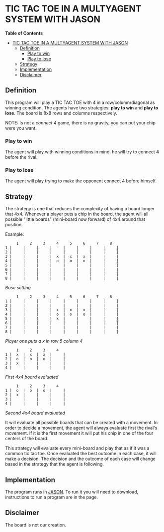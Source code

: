 # TIC TAC TOE IN A MULTYAGENT SYSTEM WITH JASON

<!-- START doctoc generated TOC please keep comment here to allow auto update -->
<!-- DON'T EDIT THIS SECTION, INSTEAD RE-RUN doctoc TO UPDATE -->
**Table of Contents**  <!-- *generated with [DocToc](https://github.com/thlorenz/doctoc)* -->

- [TIC TAC TOE IN A MULTYAGENT SYSTEM WITH JASON](#tic-tac-toe-in-a-multyagent-system-with-jason)
  - [Definition](#definition)
    - [Play to win](#play-to-win)
    - [Play to lose](#play-to-lose)
  - [Strategy](#strategy)
  - [Implementation](#implementation)
  - [Disclaimer](#disclaimer)

<!-- END doctoc generated TOC please keep comment here to allow auto update -->
## Definition

This program will play a TIC TAC TOE with 4 in a row/column/diagonal as winning condition. The agents have two strategies: **play to win** and **play to lose**. The board is 8x8 rows and columns respectively.

NOTE: Is not a *connect 4* game, there is no gravity, you can put your chip were you want.

### Play to win

The agent will play with winning conditions in mind, he will try to connect 4 before the rival.

### Play to lose

The agent will play trying to make the opponent connect 4 before himself.

## Strategy

The strategy is one that reduces the complexity of having a board longer that 4x4. Whenever a player puts a chip in the board, the agent will all possible "little boards" (mini-board now forward) of 4x4 around that position.

Example:
```
     1     2     3     4     5     6     7     8  
1 |     |     |     |     |     |     |     |     |
2 |     |     |     |     |     |     |     |     |
3 |     |     |     |  x  |  x  |  x  |     |     |
4 |     |     |     |  o  |  o  |  o  |     |     |
5 |     |     |     |     |     |     |     |     |
6 |     |     |     |     |     |     |     |     |
7 |     |     |     |     |     |     |     |     |
8 |     |     |     |     |     |     |     |     |
```
*Base setting*

```
     1     2     3     4     5     6     7     8  
1 |     |     |     |     |     |     |     |     |
2 |     |     |     |     |     |     |     |     |
3 |     |     |     |  x  |  x  |  x  |     |     |
4 |     |     |     |  o  |  o  |  o  |     |     |
5 |     |     |     |  x  |     |     |     |     |
6 |     |     |     |     |     |     |     |     |
7 |     |     |     |     |     |     |     |     |
8 |     |     |     |     |     |     |     |     |
```
*Player one puts a x in row 5 column 4*

```
     1     2     3     4    
1 |  x  |  x  |  x  |     |
2 |  o  |  o  |  o  |     |
3 |  x  |     |     |     |
4 |     |     |     |     | 
```
*First 4x4 board evaluated*
```
     1     2     3     4    
1 |  o  |  o  |  o  |     |
2 |  x  |     |     |     |
3 |     |     |     |     | 
4 |     |     |     |     |
```
*Second 4x4 board evaluated*

It will evaluate all possible boards that can be created with a movement. In order to decide a movement, the agent will always evaluate first the rival's movement. If it is the first movement it will put his chip in one of the 
four centers of the board.

This strategy will evaluate every mini-board and play that as if it was a common tic tac toe. Once evaluated the best outcome in each case, it will make a decision. The decision and the outcome of each case will change based in the strategy that the agent is following.

## Implementation

The program runs in [JASON](http://jason.sourceforge.net/). To run it you will need to download, instructions to run a program are in the page.

## Disclaimer

The board is not our creation.
